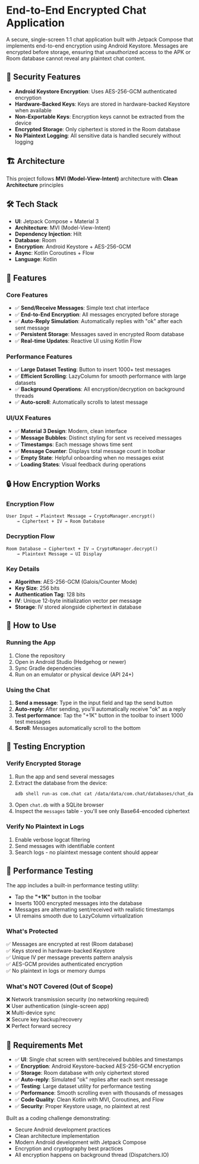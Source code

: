# End-to-End Encrypted Chat Application

A secure, single-screen 1:1 chat application built with Jetpack Compose that implements end-to-end encryption using Android Keystore. Messages are encrypted before storage, ensuring that unauthorized access to the APK or Room database cannot reveal any plaintext chat content.

## 🔐 Security Features

- **Android Keystore Encryption**: Uses AES-256-GCM authenticated encryption
- **Hardware-Backed Keys**: Keys are stored in hardware-backed Keystore when available
- **Non-Exportable Keys**: Encryption keys cannot be extracted from the device
- **Encrypted Storage**: Only ciphertext is stored in the Room database
- **No Plaintext Logging**: All sensitive data is handled securely without logging

## 🏗️ Architecture

This project follows **MVI (Model-View-Intent)** architecture with **Clean Architecture** principles


## 🛠️ Tech Stack

- **UI**: Jetpack Compose + Material 3
- **Architecture**: MVI (Model-View-Intent)
- **Dependency Injection**: Hilt
- **Database**: Room
- **Encryption**: Android Keystore + AES-256-GCM
- **Async**: Kotlin Coroutines + Flow
- **Language**: Kotlin

## 🚀 Features

### Core Features
- ✅ **Send/Receive Messages**: Simple text chat interface
- ✅ **End-to-End Encryption**: All messages encrypted before storage
- ✅ **Auto-Reply Simulation**: Automatically replies with "ok" after each sent message
- ✅ **Persistent Storage**: Messages saved in encrypted Room database
- ✅ **Real-time Updates**: Reactive UI using Kotlin Flow

### Performance Features
- ✅ **Large Dataset Testing**: Button to insert 1000+ test messages
- ✅ **Efficient Scrolling**: LazyColumn for smooth performance with large datasets
- ✅ **Background Operations**: All encryption/decryption on background threads
- ✅ **Auto-scroll**: Automatically scrolls to latest message

### UI/UX Features
- ✅ **Material 3 Design**: Modern, clean interface
- ✅ **Message Bubbles**: Distinct styling for sent vs received messages
- ✅ **Timestamps**: Each message shows time sent
- ✅ **Message Counter**: Displays total message count in toolbar
- ✅ **Empty State**: Helpful onboarding when no messages exist
- ✅ **Loading States**: Visual feedback during operations

## 🔒 How Encryption Works

### Encryption Flow
```
User Input → Plaintext Message → CryptoManager.encrypt()
    → Ciphertext + IV → Room Database
```

### Decryption Flow
```
Room Database → Ciphertext + IV → CryptoManager.decrypt()
    → Plaintext Message → UI Display
```

### Key Details
- **Algorithm**: AES-256-GCM (Galois/Counter Mode)
- **Key Size**: 256 bits
- **Authentication Tag**: 128 bits
- **IV**: Unique 12-byte initialization vector per message
- **Storage**: IV stored alongside ciphertext in database

## 📱 How to Use

### Running the App
1. Clone the repository
2. Open in Android Studio (Hedgehog or newer)
3. Sync Gradle dependencies
4. Run on an emulator or physical device (API 24+)

### Using the Chat
1. **Send a message**: Type in the input field and tap the send button
2. **Auto-reply**: After sending, you'll automatically receive "ok" as a reply
3. **Test performance**: Tap the "+1K" button in the toolbar to insert 1000 test messages
4. **Scroll**: Messages automatically scroll to the bottom

## 🧪 Testing Encryption

### Verify Encrypted Storage
1. Run the app and send several messages
2. Extract the database from the device:
   ```bash
   adb shell run-as com.chat cat /data/data/com.chat/databases/chat_database > chat.db
   ```
3. Open `chat.db` with a SQLite browser
4. Inspect the `messages` table - you'll see only Base64-encoded ciphertext

### Verify No Plaintext in Logs
1. Enable verbose logcat filtering
2. Send messages with identifiable content
3. Search logs - no plaintext message content should appear

## 🎯 Performance Testing

The app includes a built-in performance testing utility:

- Tap the **"+1K"** button in the toolbar
- Inserts 1000 encrypted messages into the database
- Messages are alternating sent/received with realistic timestamps
- UI remains smooth due to LazyColumn virtualization


### What's Protected
✅ Messages are encrypted at rest (Room database)  
✅ Keys stored in hardware-backed Keystore  
✅ Unique IV per message prevents pattern analysis  
✅ AES-GCM provides authenticated encryption  
✅ No plaintext in logs or memory dumps  

### What's NOT Covered (Out of Scope)
❌ Network transmission security (no networking required)  
❌ User authentication (single-screen app)  
❌ Multi-device sync  
❌ Secure key backup/recovery  
❌ Perfect forward secrecy  

## 📝 Requirements Met

- ✅ **UI**: Single chat screen with sent/received bubbles and timestamps
- ✅ **Encryption**: Android Keystore-backed AES-256-GCM encryption
- ✅ **Storage**: Room database with only ciphertext stored
- ✅ **Auto-reply**: Simulated "ok" replies after each sent message
- ✅ **Testing**: Large dataset utility for performance testing
- ✅ **Performance**: Smooth scrolling even with thousands of messages
- ✅ **Code Quality**: Clean Kotlin with MVI, Coroutines, and Flow
- ✅ **Security**: Proper Keystore usage, no plaintext at rest


Built as a coding challenge demonstrating:
- Secure Android development practices
- Clean architecture implementation
- Modern Android development with Jetpack Compose
- Encryption and cryptography best practices
- All encryption happens on background thread (Dispatchers.IO)
